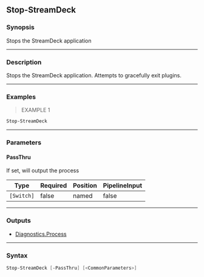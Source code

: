 Stop-StreamDeck
---------------

### Synopsis
Stops the StreamDeck application

---

### Description

Stops the StreamDeck application.  Attempts to gracefully exit plugins.

---

### Examples
> EXAMPLE 1

```PowerShell
Stop-StreamDeck
```

---

### Parameters
#### **PassThru**
If set, will output the process

|Type      |Required|Position|PipelineInput|
|----------|--------|--------|-------------|
|`[Switch]`|false   |named   |false        |

---

### Outputs
* [Diagnostics.Process](https://learn.microsoft.com/en-us/dotnet/api/System.Diagnostics.Process)

---

### Syntax
```PowerShell
Stop-StreamDeck [-PassThru] [<CommonParameters>]
```
